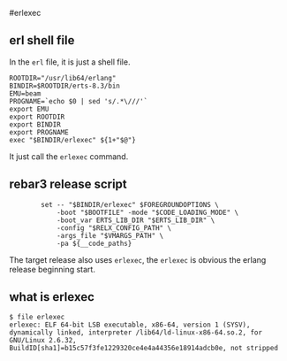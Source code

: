 #erlexec

## erl shell file
In the `erl` file, it is just a shell file.

``` shell
ROOTDIR="/usr/lib64/erlang"
BINDIR=$ROOTDIR/erts-8.3/bin
EMU=beam
PROGNAME=`echo $0 | sed 's/.*\///'`
export EMU
export ROOTDIR
export BINDIR
export PROGNAME
exec "$BINDIR/erlexec" ${1+"$@"}
```
It just call the `erlexec` command.

## rebar3 release script

``` shell
        set -- "$BINDIR/erlexec" $FOREGROUNDOPTIONS \
            -boot "$BOOTFILE" -mode "$CODE_LOADING_MODE" \
            -boot_var ERTS_LIB_DIR "$ERTS_LIB_DIR" \
            -config "$RELX_CONFIG_PATH" \
            -args_file "$VMARGS_PATH" \
            -pa ${__code_paths}

```
The target release also uses `erlexec`, the `erlexec` is obvious the erlang release beginning start.

## what is erlexec

``` shell
$ file erlexec
erlexec: ELF 64-bit LSB executable, x86-64, version 1 (SYSV), dynamically linked, interpreter /lib64/ld-linux-x86-64.so.2, for GNU/Linux 2.6.32, BuildID[sha1]=b15c57f3fe1229320ce4e4a44356e18914adcb0e, not stripped
```
